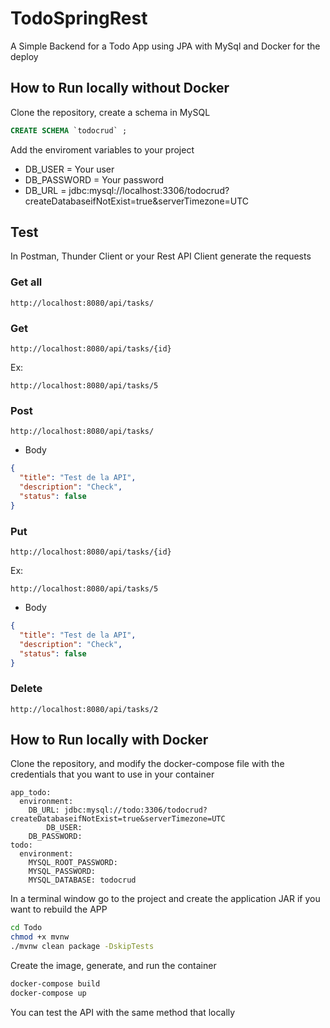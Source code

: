 # TodoSpringRest

A Simple Backend for a Todo App using JPA with MySql and Docker for the deploy

## How to Run locally without Docker

Clone the repository, create a schema in MySQL

```sql
CREATE SCHEMA `todocrud` ;
```

Add the enviroment variables to your project

- DB_USER = Your user
- DB_PASSWORD = Your password
- DB_URL = jdbc:mysql://localhost:3306/todocrud?createDatabaseifNotExist=true&serverTimezone=UTC

## Test

In Postman, Thunder Client or your Rest API Client generate the requests

### Get all

```
http://localhost:8080/api/tasks/
```

### Get

```
http://localhost:8080/api/tasks/{id}
```

Ex:

```
http://localhost:8080/api/tasks/5
```

### Post

```
http://localhost:8080/api/tasks/
```

- Body

```json
{
  "title": "Test de la API",
  "description": "Check",
  "status": false
}
```

### Put

```
http://localhost:8080/api/tasks/{id}
```

Ex:

```
http://localhost:8080/api/tasks/5
```

- Body

```json
{
  "title": "Test de la API",
  "description": "Check",
  "status": false
}
```

### Delete

```
http://localhost:8080/api/tasks/2
```

## How to Run locally with Docker

Clone the repository, and modify the docker-compose file with the credentials that you want to use in your container

```
app_todo:
  environment:
    DB_URL: jdbc:mysql://todo:3306/todocrud?createDatabaseifNotExist=true&serverTimezone=UTC
        DB_USER:
	DB_PASSWORD:
todo:
  environment:
    MYSQL_ROOT_PASSWORD:
	MYSQL_PASSWORD:
	MYSQL_DATABASE: todocrud

```

In a terminal window go to the project and create the application JAR if you want to rebuild the APP

```bash
cd Todo
chmod +x mvnw
./mvnw clean package -DskipTests
```

Create the image, generate, and run the container

```bash
docker-compose build
docker-compose up
```

You can test the API with the same method that locally
